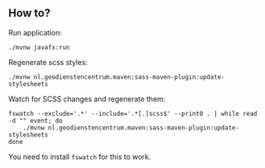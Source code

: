 
## How to?

Run application:
```
./mvnw javafx:run
```

Regenerate scss styles:
```
./mvnw nl.geodienstencentrum.maven:sass-maven-plugin:update-stylesheets
```

Watch for SCSS changes and regenerate them:
```
fswatch --exclude='.*' --include='.*[.]scss$' --print0 . | while read -d "" event; do
    ./mvnw nl.geodienstencentrum.maven:sass-maven-plugin:update-stylesheets
done
```
You need to install `fswatch` for this to work.

